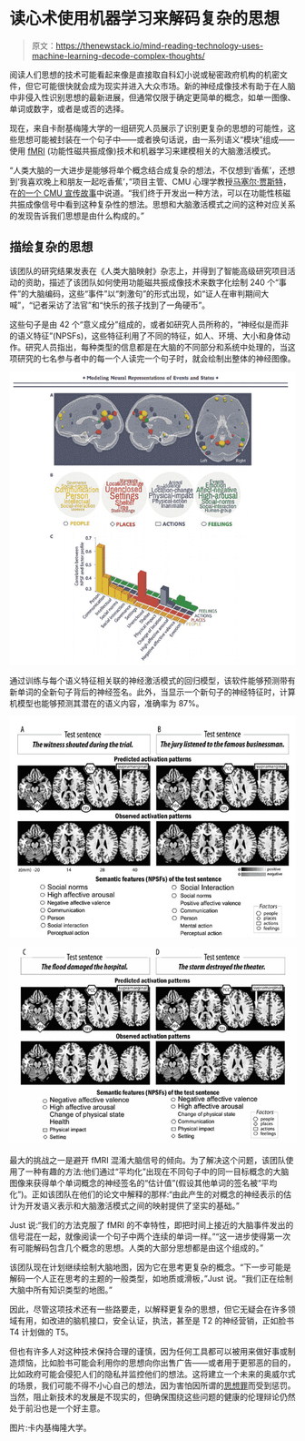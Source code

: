 # 读心术使用机器学习来解码复杂的思想

> 原文：<https://thenewstack.io/mind-reading-technology-uses-machine-learning-decode-complex-thoughts/>

阅读人们思想的技术可能看起来像是直接取自科幻小说或秘密政府机构的机密文件，但它可能很快就会成为现实并进入大众市场。新的神经成像技术有助于在人脑中非侵入性识别思想的最新进展，但通常仅限于确定更简单的概念，如单一图像、单词或数字，或者是或否的选择。

现在，来自卡耐基梅隆大学的一组研究人员展示了识别更复杂的思想的可能性，这些思想可能被封装在一个句子中——或者换句话说，由一系列语义“模块”组成——使用 [fMRI](https://en.wikipedia.org/wiki/Functional_magnetic_resonance_imaging) (功能性磁共振成像)技术和机器学习来建模相关的大脑激活模式。

“人类大脑的一大进步是能够将单个概念结合成复杂的想法，不仅想到‘香蕉’，还想到‘我喜欢晚上和朋友一起吃香蕉’，”项目主管、CMU 心理学教授[马塞尔·贾斯特](https://www.cmu.edu/dietrich/psychology/people/core-training-faculty/just-marcel.html)，在[的一个 CMU 宣传故事](https://www.cmu.edu/dietrich/news/news-stories/2017/june/brain-decoding-complex-thoughts.html)中说道。“我们终于开发出一种方法，可以在功能性核磁共振成像信号中看到这种复杂性的想法。思想和大脑激活模式之间的这种对应关系的发现告诉我们思想是由什么构成的。”

## 描绘复杂的思想

该团队的研究结果发表在《人类大脑映射》杂志上，并得到了智能高级研究项目活动的资助，描述了该团队如何使用功能磁共振成像技术来数字化绘制 240 个“事件”的大脑编码，这些“事件”以“刺激句”的形式出现，如“证人在审判期间大喊”，“记者采访了法官”和“快乐的孩子找到了一角硬币”。

这些句子是由 42 个“意义成分”组成的，或者如研究人员所称的，“神经似是而非的语义特征”(NPSFs)，这些特征利用了不同的特征，如人、环境、大小和身体动作。研究人员指出，每种类型的信息都是在大脑的不同部分和系统中处理的，当这项研究的七名参与者中的每一个人读完一个句子时，就会绘制出整体的神经图像。

![](img/fdc425aaa6ed81498c94010380c14d87.png)

通过训练与每个语义特征相关联的神经激活模式的回归模型，该软件能够预测带有新单词的全新句子背后的神经签名。此外，当显示一个新句子的神经特征时，计算机模型也能够预测其潜在的语义内容，准确率为 87%。

![](img/f8a06e9d2bdb5ed5d6f87b9db4cdf986.png)

![](img/33b27afb2c026cab6a09a7cf3fcb70b0.png)

最大的挑战之一是避开 fMRI 混淆大脑信号的倾向。为了解决这个问题，该团队使用了一种有趣的方法:他们通过“平均化”出现在不同句子中的同一目标概念的大脑图像来获得单个单词概念的神经签名的“估计值”(假设其他单词的签名被“平均化”)。正如该团队在他们的论文中解释的那样:“由此产生的对概念的神经表示的估计为开发语义表示和大脑激活模式之间的映射提供了坚实的基础。”

Just 说:“我们的方法克服了 fMRI 的不幸特性，即把时间上接近的大脑事件发出的信号混在一起，就像阅读一个句子中两个连续的单词一样。”“这一进步使得第一次有可能解码包含几个概念的思想。人类的大部分思想都是由这个组成的。”

该团队现在计划继续绘制大脑地图，因为它在思考更复杂的概念。“下一步可能是解码一个人正在思考的主题的一般类型，如地质或滑板，”Just 说。“我们正在绘制大脑中所有知识类型的地图。”

因此，尽管这项技术还有一些路要走，以解释更复杂的思想，但它无疑会在许多领域有用，如改进的脑机接口，安全认证，执法，甚至是 T2 的神经营销，正如脸书 T4 计划做的 T5。

但也有许多人对这种技术保持合理的谨慎，因为任何工具都可以被用来做好事或制造烦恼，比如脸书可能会利用你的思想向你出售广告——或者用于更邪恶的目的，比如政府可能会侵犯人们的隐私并监控他们的想法。这将建立一个未来的奥威尔式的场景，我们可能不得不小心自己的想法，因为害怕因所谓的[思想罪](https://en.wikipedia.org/wiki/Thoughtcrime)而受到惩罚。当然，阻止新技术的发展是不现实的，但确保围绕这些问题的健康的伦理辩论仍然处于前沿也是一个好主意。

图片:卡内基梅隆大学。

<svg xmlns:xlink="http://www.w3.org/1999/xlink" viewBox="0 0 68 31" version="1.1"><title>Group</title> <desc>Created with Sketch.</desc></svg>